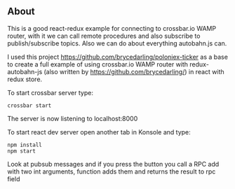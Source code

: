 ## About

This is a good react-redux example for connecting to crossbar.io
WAMP router, with it we can call remote procedures and also subscribe
to publish/subscribe topics. Also we can do about everything 
autobahn.js can.

I used this project https://github.com/brycedarling/poloniex-ticker
as a base to create a full example of using crossbar.io WAMP router with
redux-autobahn-js (also written by https://github.com/brycedarling/)
in react with redux store.

To start crossbar server type:

    crossbar start

The server is now listening to localhost:8000


To start react dev server open another tab in Konsole and type:

    npm install
    npm start

Look at pubsub messages and if you press the button you call a
RPC add with two int arguments, function adds them and returns
the result to rpc field